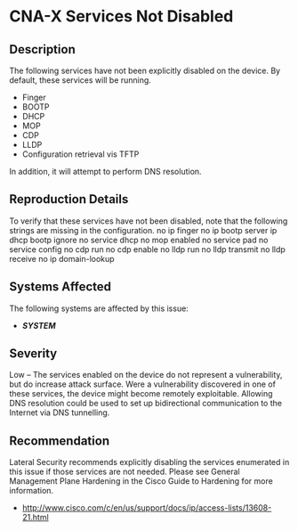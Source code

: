 CNA-X Services Not Disabled
===========================

Description
-----------
The following services have not been explicitly disabled on the device. By default, these services will be running.
  * Finger
  * BOOTP
  * DHCP
  * MOP
  * CDP
  * LLDP
  * Configuration retrieval vis TFTP

In addition, it will attempt to perform DNS resolution.

Reproduction Details
--------------------
To verify that these services have not been disabled, note that the following strings are missing in the configuration.
    no ip finger
    no ip bootp server
    ip dhcp bootp ignore
    no service dhcp
    no mop enabled
    no service pad
    no service config
    no cdp run
    no cdp enable
    no lldp run
    no lldp transmit
    no lldp receive
    no ip domain-lookup

Systems Affected
----------------
The following systems are affected by this issue:
  * ***SYSTEM***

Severity
--------
Low – The services enabled on the device do not represent a vulnerability, but do increase attack surface. Were a vulnerability discovered in one of these services, the device might become remotely exploitable. Allowing DNS resolution could be used to set up bidirectional communication to the Internet via DNS tunnelling.

Recommendation
--------------
Lateral Security recommends explicitly disabling the services enumerated in this issue if those services are not needed. Please see General Management Plane Hardening in the Cisco Guide to Hardening for more information.
  * http://www.cisco.com/c/en/us/support/docs/ip/access-lists/13608-21.html
